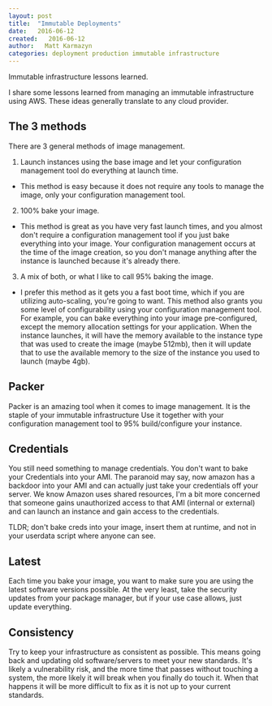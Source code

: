 ```yaml
---
layout: post
title:  "Immutable Deployments"
date:   2016-06-12
created:   2016-06-12
author:   Matt Karmazyn
categories: deployment production immutable infrastructure
---
```

Immutable infrastructure lessons learned.

<!--break-->

I share some lessons learned from managing an immutable infrastructure using AWS. These ideas generally translate to any cloud provider.

## The 3 methods

There are 3 general methods of image management.

1. Launch instances using the base image and let your configuration management tool do everything at launch time.
* This method is easy because it does not require any tools to manage the image, only your configuration management tool.
2. 100% bake your image.
* This method is great as you have very fast launch times, and you almost don't require a configuration management tool if you just bake everything into your image. Your configuration management occurs at the time of the image creation, so you don't manage anything after the instance is launched because it's already there.
3. A mix of both, or what I like to call 95% baking the image.
* I prefer this method as it gets you a fast boot time, which if you are utilizing auto-scaling, you're going to want. This method also grants you some level of configurability using your configuration management tool. For example, you can bake everything into your image pre-configured, except the memory allocation settings for your application. When the instance launches, it will have the memory available to the instance type that was used to create the image (maybe 512mb), then it will update that to use the available memory to the size of the instance you used to launch (maybe 4gb).

## Packer

Packer is an amazing tool when it comes to image management. It is the staple of your immutable infrastructure Use it together with your configuration management tool to 95% build/configure your instance.

## Credentials

You still need something to manage credentials. You don't want to bake your Credentials into your AMI. The paranoid may say, now amazon has a backdoor into your AMI and can actually just take your credentials off your server. We know Amazon uses shared resources, I'm a bit more concerned that someone gains unauthorized access to that AMI (internal or external) and can launch an instance and gain access to the credentials.

TLDR; don't bake creds into your image, insert them at runtime, and not in your userdata script where anyone can see.

## Latest

Each time you bake your image, you want to make sure you are using the latest software versions possible. At the very least, take the security updates from your package manager, but if your use case allows, just update everything.

## Consistency

Try to keep your infrastructure as consistent as possible. This means going back and updating old software/servers to meet your new standards. It's likely a vulnerability risk, and the more time that passes without touching a system, the more likely it will break when you finally do touch it. When that happens it will be more difficult to fix as it is not up to your current standards.
